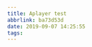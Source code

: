 ```yaml
---
title: Aplayer test
abbrlink: ba73d53d
date: 2019-09-07 14:25:55
tags:
---
```


<div class="aplayer" data-id="75040843" data-server="netease" data-type="playlist" data-mode="random"></div>
